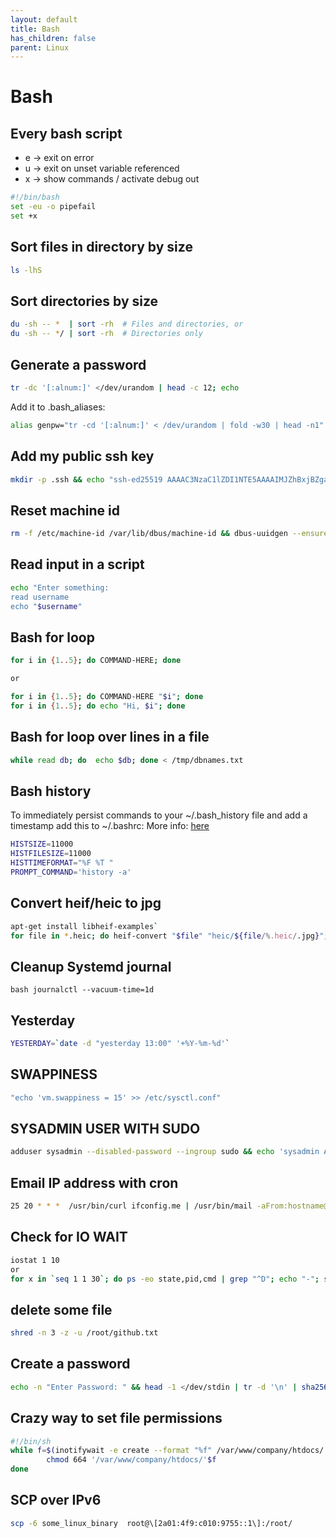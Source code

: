 ```yaml
---
layout: default
title: Bash
has_children: false
parent: Linux
---
```


# Bash

## Every bash script

* e -> exit on error
* u -> exit on unset variable referenced
* x -> show commands / activate debug out

```bash
#!/bin/bash
set -eu -o pipefail
set +x
```

## Sort files in directory by size

```bash
ls -lhS
```

## Sort directories by size

```bash
du -sh -- *  | sort -rh  # Files and directories, or
du -sh -- */ | sort -rh  # Directories only
```

## Generate a password

```bash
tr -dc '[:alnum:]' </dev/urandom | head -c 12; echo
```

Add it to .bash_aliases:

```bash
alias genpw="tr -cd '[:alnum:]' < /dev/urandom | fold -w30 | head -n1"
```

## Add my public ssh key

```bash
mkdir -p .ssh && echo "ssh-ed25519 AAAAC3NzaC1lZDI1NTE5AAAAIMJZhBxjBZgaU5JQWaS2smXC9IFS46jR5jVdDYHyq8DS" >> .ssh/authorized_keys && chmod 600 .ssh/authorized_keys
```

## Reset machine id

```bash
rm -f /etc/machine-id /var/lib/dbus/machine-id && dbus-uuidgen --ensure=/etc/machine-id && dbus-uuidgen --ensure
```

## Read input in a script

```bash
echo "Enter something:
read username
echo "$username"
```

## Bash for loop

```bash
for i in {1..5}; do COMMAND-HERE; done

or

for i in {1..5}; do COMMAND-HERE "$i"; done
for i in {1..5}; do echo "Hi, $i"; done

```

## Bash for loop over lines in a file

```bash
while read db; do  echo $db; done < /tmp/dbnames.txt
```

## Bash history

To immediately persist commands to your ~/.bash_history file and add a timestamp add this to ~/.bashrc:
More info: [here](https://www.cherryservers.com/blog/a-complete-guide-to-linux-bash-history)

```bash
HISTSIZE=11000
HISTFILESIZE=11000
HISTTIMEFORMAT="%F %T "
PROMPT_COMMAND='history -a'
```

## Convert heif/heic to jpg

```bash
apt-get install libheif-examples`
for file in *.heic; do heif-convert "$file" "heic/${file/%.heic/.jpg}"; done
```

## Cleanup Systemd journal

```bash journalctl --vacuum-time=1d```

## Yesterday

```bash
YESTERDAY=`date -d "yesterday 13:00" '+%Y-%m-%d'`

```

## SWAPPINESS

```bash
"echo 'vm.swappiness = 15' >> /etc/sysctl.conf"
```

## SYSADMIN USER WITH SUDO

```bash
adduser sysadmin --disabled-password --ingroup sudo && echo 'sysadmin ALL=(ALL) NOPASSWD:ALL' >> /etc/sudoers
```

## Email IP address with cron

```bash
25 20 * * *  /usr/bin/curl ifconfig.me | /usr/bin/mail -aFrom:hostname@you.nl -s "thuis ip" thuis@you.com
```

## Check for IO WAIT

```bash
iostat 1 10
or
for x in `seq 1 1 30`; do ps -eo state,pid,cmd | grep "^D"; echo "-"; sleep 2; done
```

## delete some file

```bash
shred -n 3 -z -u /root/github.txt
```

## Create a password

```bash
echo -n "Enter Password: " && head -1 </dev/stdin | tr -d '\n' | sha256sum | cut -d" " -f1
```

## Crazy way to set file permissions

```bash
#!/bin/sh
while f=$(inotifywait -e create --format "%f" /var/www/company/htdocs/ ) ; do
        chmod 664 '/var/www/company/htdocs/'$f
done
```

## SCP over IPv6

```bash
scp -6 some_linux_binary  root@\[2a01:4f9:c010:9755::1\]:/root/
```
